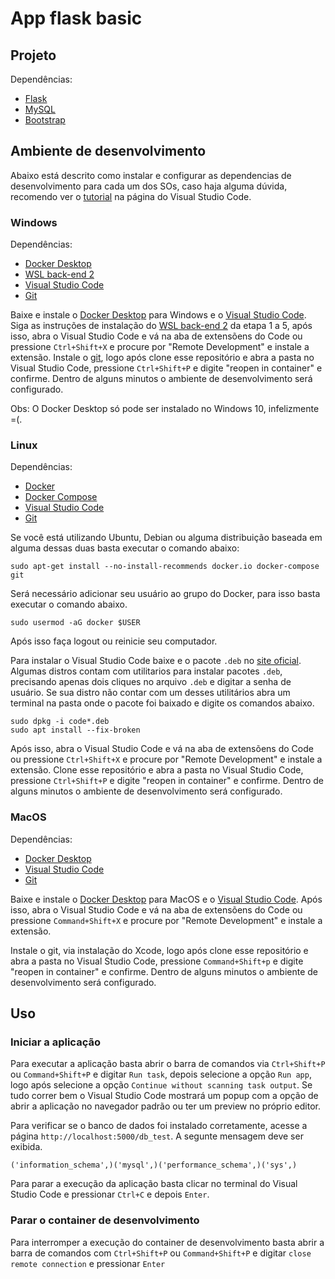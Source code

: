 # App flask basic

## Projeto
Dependências:
- [Flask](https://flask.palletsprojects.com/en/1.1.x/)
- [MySQL](https://www.mysql.com/)
- [Bootstrap](https://getbootstrap.com/)


## Ambiente de desenvolvimento

Abaixo está descrito como instalar e configurar as dependencias de desenvolvimento para cada um dos SOs, caso haja alguma dúvida, recomendo ver o [tutorial](https://code.visualstudio.com/docs/remote/containers) na página do Visual Studio Code.

### Windows

Dependências:
- [Docker Desktop](https://www.docker.com/)
- [WSL back-end 2](https://aka.ms/vscode-remote/containers/docker-wsl2)
- [Visual Studio Code](https://code.visualstudio.com/)
- [Git](https://git-scm.com/)

Baixe e instale o [Docker Desktop](https://hub.docker.com/editions/community/docker-ce-desktop-windows) para Windows e o [Visual Studio Code](https://code.visualstudio.com/download). Siga as instruções de instalação do [WSL back-end 2](https://docs.microsoft.com/en-us/windows/wsl/install-win10#manual-installation-steps) da etapa 1 a 5,  após isso, abra o Visual Studio Code e vá na aba de extensõens do Code ou pressione `Ctrl+Shift+X` e procure por "Remote Development" e instale a extensão. Instale o [git](https://git-scm.com/download/win), logo após clone esse repositório e abra a pasta no Visual Studio Code, pressione `Ctrl+Shift+P` e digite "reopen in container" e confirme. Dentro de alguns minutos o ambiente de desenvolvimento será configurado.

Obs: O Docker Desktop só pode ser instalado no Windows 10, infelizmente =(.

### Linux

Dependências:
- [Docker](https://www.docker.com/)
- [Docker Compose](https://www.docker.com/)
- [Visual Studio Code](https://code.visualstudio.com/)
- [Git](https://git-scm.com/)

Se você está utilizando Ubuntu, Debian ou alguma distribuição baseada em alguma dessas duas basta executar o comando abaixo:

```shell
sudo apt-get install --no-install-recommends docker.io docker-compose git
```

Será necessário adicionar seu usuário ao grupo do Docker, para isso basta executar o comando abaixo.

```shell
sudo usermod -aG docker $USER
```

Após isso faça logout ou reinicie seu computador.

Para instalar o Visual Studio Code baixe e o pacote `.deb` no [site oficial](https://code.visualstudio.com/). Algumas distros contam com utilitarios para instalar pacotes `.deb`, precisando apenas dois cliques no arquivo `.deb` e digitar a senha de usuário. Se sua distro não contar com um desses utilitários abra um terminal na pasta onde o pacote foi baixado e digite os comandos abaixo.

```shel
sudo dpkg -i code*.deb
sudo apt install --fix-broken
```

Após isso, abra o Visual Studio Code e vá na aba de extensõens do Code ou pressione `Ctrl+Shift+X` e procure por "Remote Development" e instale a extensão. Clone esse repositório e abra a pasta no Visual Studio Code, pressione `Ctrl+Shift+P` e digite "reopen in container" e confirme. Dentro de alguns minutos o ambiente de desenvolvimento será configurado.

### MacOS

Dependências:
- [Docker Desktop](https://www.docker.com/)
- [Visual Studio Code](https://code.visualstudio.com/)
- [Git](https://git-scm.com/)

Baixe e instale o [Docker Desktop](https://hub.docker.com/editions/community/docker-ce-desktop-mac) para MacOS e o [Visual Studio Code](https://code.visualstudio.com/download). Após isso, abra o Visual Studio Code e vá na aba de extensõens do Code ou pressione `Command+Shift+X` e procure por "Remote Development" e instale a extensão.

Instale o git, via instalação do Xcode, logo após clone esse repositório e abra a pasta no Visual Studio Code, pressione `Command+Shift+p` e digite "reopen in container" e confirme. Dentro de alguns minutos o ambiente de desenvolvimento será configurado.

## Uso

### Iniciar a aplicação

Para executar a aplicação basta abrir o barra de comandos via `Ctrl+Shift+P` ou `Command+Shift+P` e digitar `Run task`, depois selecione a opção `Run app`, logo após selecione a opção `Continue without scanning task output`. Se tudo correr bem o Visual Studio Code mostrará um popup com a opção de abrir a aplicação no navegador padrão ou ter um preview no próprio editor.

Para verificar se o banco de dados foi instalado corretamente, acesse a página `http://localhost:5000/db_test`. A segunte mensagem deve ser exibida.

```
('information_schema',)('mysql',)('performance_schema',)('sys',)
```

Para parar a execução da aplicação basta clicar no terminal do Visual Studio Code e pressionar `Ctrl+C` e depois `Enter`.

### Parar o container de desenvolvimento

Para interromper a execução do container de desenvolvimento basta abrir a barra de comandos com `Ctrl+Shift+P` ou `Command+Shift+P` e digitar `close remote connection` e pressionar `Enter`
